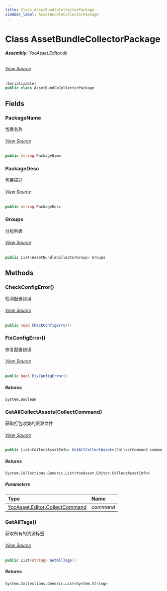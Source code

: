 ```yaml
---
title: Class AssetBundleCollectorPackage
sidebar_label: AssetBundleCollectorPackage
---
```

# Class AssetBundleCollectorPackage


###### **Assembly**: YooAsset.Editor.dll
###### [View Source](https://github.com/tuyoogame/YooAsset/blob/main/Assets/YooAsset/Editor/AssetBundleCollector/AssetBundleCollectorPackage.cs#L10)
```csharp title="Declaration"
[Serializable]
public class AssetBundleCollectorPackage
```
## Fields
### PackageName
包裹名称
###### [View Source](https://github.com/tuyoogame/YooAsset/blob/main/Assets/YooAsset/Editor/AssetBundleCollector/AssetBundleCollectorPackage.cs#L16)
```csharp title="Declaration"
public string PackageName
```
### PackageDesc
包裹描述
###### [View Source](https://github.com/tuyoogame/YooAsset/blob/main/Assets/YooAsset/Editor/AssetBundleCollector/AssetBundleCollectorPackage.cs#L21)
```csharp title="Declaration"
public string PackageDesc
```
### Groups
分组列表
###### [View Source](https://github.com/tuyoogame/YooAsset/blob/main/Assets/YooAsset/Editor/AssetBundleCollector/AssetBundleCollectorPackage.cs#L26)
```csharp title="Declaration"
public List<AssetBundleCollectorGroup> Groups
```
## Methods
### CheckConfigError()
检测配置错误
###### [View Source](https://github.com/tuyoogame/YooAsset/blob/main/Assets/YooAsset/Editor/AssetBundleCollector/AssetBundleCollectorPackage.cs#L32)
```csharp title="Declaration"
public void CheckConfigError()
```
### FixConfigError()
修复配置错误
###### [View Source](https://github.com/tuyoogame/YooAsset/blob/main/Assets/YooAsset/Editor/AssetBundleCollector/AssetBundleCollectorPackage.cs#L43)
```csharp title="Declaration"
public bool FixConfigError()
```

##### Returns

`System.Boolean`
### GetAllCollectAssets(CollectCommand)
获取打包收集的资源文件
###### [View Source](https://github.com/tuyoogame/YooAsset/blob/main/Assets/YooAsset/Editor/AssetBundleCollector/AssetBundleCollectorPackage.cs#L59)
```csharp title="Declaration"
public List<CollectAssetInfo> GetAllCollectAssets(CollectCommand command)
```

##### Returns

`System.Collections.Generic.List<YooAsset.Editor.CollectAssetInfo>`

##### Parameters

| Type | Name |
|:--- |:--- |
| [YooAsset.Editor.CollectCommand](../YooAsset.Editor/CollectCommand.md) | *command* |

### GetAllTags()
获取所有的资源标签
###### [View Source](https://github.com/tuyoogame/YooAsset/blob/main/Assets/YooAsset/Editor/AssetBundleCollector/AssetBundleCollectorPackage.cs#L100)
```csharp title="Declaration"
public List<string> GetAllTags()
```

##### Returns

`System.Collections.Generic.List<System.String>`
